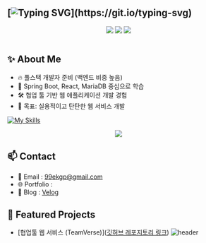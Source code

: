 ## [![Typing SVG](https://readme-typing-svg.herokuapp.com?font=Fira+Code&size=24&pause=1000&color=76D1F4&center=true&vCenter=true&multiline=true&width=600&height=100&lines=안녕하세요+:+끊임없이+배우고+실천하는+신입+개발자+변다혜입니다.)](https://git.io/typing-svg)
<p align="center">
  <img src="https://img.shields.io/badge/Java-ED8B00?style=for-the-badge&logo=java&logoColor=white"/> 
  <img src="https://img.shields.io/badge/Spring Boot-6DB33F?style=for-the-badge&logo=spring-boot&logoColor=white"/> 
  <img src="https://img.shields.io/badge/React-61DAFB?style=for-the-badge&logo=react&logoColor=black"/>
</p>

<p align="center">
  <img src="https://komarev.com/ghpvc/?username=dkdltl99&style=flat-square&color=blue" alt=""/>
</p>

## ✨ About Me

- 🔥 풀스택 개발자 준비 (백엔드 비중 높음)
- 🌱 Spring Boot, React, MariaDB 중심으로 학습
- 🛠️ 협업 툴 기반 웹 애플리케이션 개발 경험
- 🎯 목표: 실용적이고 탄탄한 웹 서비스 개발

[![My Skills](https://skillicons.dev/icons?i=java,spring,react,mysql,html,css,js,github)](https://skillicons.dev)

<p align="center">
  <img src="https://github-readme-stats.vercel.app/api?username=dkdltl99&show_icons=true&theme=tokyonight"/>
</p>

## 📫 Contact

- 📧 Email : 99ekgp@gmail.com
- 🌐 Portfolio :
- 💬 Blog : [Velog](https://dkdlxl99.tistory.com/)

## 🚀 Featured Projects

- [협업툴 웹 서비스 (TeamVerse)]([깃허브 레포지토리 링크](https://github.com/dkdlxl99/teamverse))
![header](https://capsule-render.vercel.app/api?type=waving&color=0:76D1F4,100:89F7FE&height=200&section=header&text=Hi+I'm+변다혜&fontSize=40&fontColor=ffffff)


<!--
**dkdlxl99/dkdlxl99** is a ✨ _special_ ✨ repository because its `README.md` (this file) appears on your GitHub profile.

Here are some ideas to get you started:

- 🔭 I’m currently working on ...
- 🌱 I’m currently learning ...
- 👯 I’m looking to collaborate on ...
- 🤔 I’m looking for help with ...
- 💬 Ask me about ...
- 📫 How to reach me: ...
- 😄 Pronouns: ...
- ⚡ Fun fact: ...
-->
